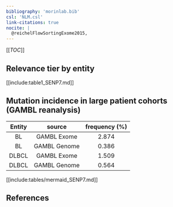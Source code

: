 ```yaml
---
bibliography: 'morinlab.bib'
csl: 'NLM.csl'
link-citations: true
nocite: |
  @reichelFlowSortingExome2015, 
---
```


[[_TOC_]]




## Relevance tier by entity

[[include:table1_SENP7.md]]


## Mutation incidence in large patient cohorts (GAMBL reanalysis)

|Entity|source |frequency (%)|
|:------:|:----:|:----:|
|BL|GAMBL Exome |2.874 |
|BL|GAMBL Genome |0.386 |
|DLBCL|GAMBL Exome |1.509 |
|DLBCL|GAMBL Genome |0.564 |


[[include:tables/mermaid_SENP7.md]]

## References


